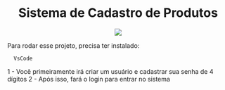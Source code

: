 <h1 align='center'>Sistema de Cadastro de Produtos</h1>

<p align='center'>
<img src="https://img.shields.io/static/v1?label=status&message=Em desenvolvimento&color=blue">
</p>

Para rodar esse projeto, precisa ter instalado:

```
  VsCode
```

1 - Você primeiramente irá criar um usuário e cadastrar sua senha de 4 dígitos
2 - Após isso, fará o login para entrar no sistema
